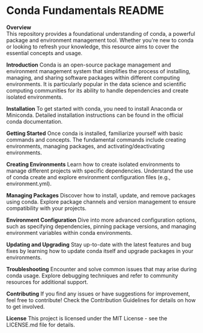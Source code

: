 
# **Conda Fundamentals README**

**Overview**\
This repository provides a foundational understanding of conda, a powerful package and environment management tool. Whether you're new to conda or looking to refresh your knowledge, this resource aims to cover the essential concepts and usage.

**Introduction**
Conda is an open-source package management and environment management system that simplifies the process of installing, managing, and sharing software packages within different computing environments. It is particularly popular in the data science and scientific computing communities for its ability to handle dependencies and create isolated environments.

**Installation**
To get started with conda, you need to install Anaconda or Miniconda. Detailed installation instructions can be found in the official conda documentation.

**Getting Started**
Once conda is installed, familiarize yourself with basic commands and concepts. The fundamental commands include creating environments, managing packages, and activating/deactivating environments.

**Creating Environments**
Learn how to create isolated environments to manage different projects with specific dependencies. Understand the use of conda create and explore environment configuration files (e.g., environment.yml).

**Managing Packages**
Discover how to install, update, and remove packages using conda. Explore package channels and version management to ensure compatibility with your projects.

**Environment Configuration**
Dive into more advanced configuration options, such as specifying dependencies, pinning package versions, and managing environment variables within conda environments.

**Updating and Upgrading**
Stay up-to-date with the latest features and bug fixes by learning how to update conda itself and upgrade packages in your environments.

**Troubleshooting**
Encounter and solve common issues that may arise during conda usage. Explore debugging techniques and refer to community resources for additional support.

**Contributing**
If you find any issues or have suggestions for improvement, feel free to contribute! Check the Contribution Guidelines for details on how to get involved.

**License**
This project is licensed under the MIT License - see the LICENSE.md file for details.
